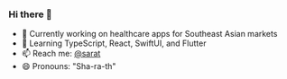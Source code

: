### Hi there 👋


- 🔭 Currently working on healthcare apps for Southeast Asian markets
- 🌱 Learning TypeScript, React, SwiftUI, and Flutter
- 📫 Reach me: [@sarat](https://twitter.com/sarat)
- 😄 Pronouns: "Sha-ra-th"
